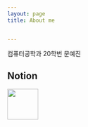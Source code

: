 ```yaml
---
layout: page
title: About me


---
```


컴퓨터공학과 20학번 문예진

## Notion
<a href="https://comfortable-gum-f47.notion.site/Console-WriteLine-5e3673deca274652b4b00ae715b645f7"><img src="https://imghub.insilicogen.com/media/photos/lbj_notion_0.png" width="70" height="70"/></a>
